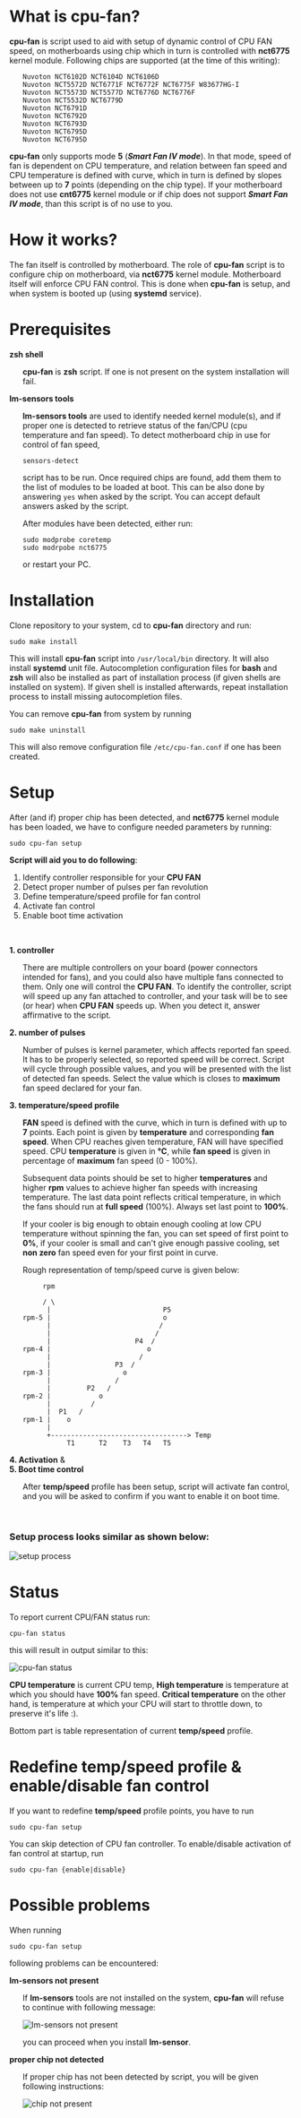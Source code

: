 # What is cpu-fan?

**cpu-fan** is script used to aid with setup of dynamic control of CPU FAN
speed, on motherboards using chip which in turn is controlled with
**nct6775** kernel module. Following chips are supported (at the time
of this writing):
<ul>

```
Nuvoton NCT6102D NCT6104D NCT6106D
Nuvoton NCT5572D NCT6771F NCT6772F NCT6775F W83677HG-I
Nuvoton NCT5573D NCT5577D NCT6776D NCT6776F
Nuvoton NCT5532D NCT6779D
Nuvoton NCT6791D
Nuvoton NCT6792D
Nuvoton NCT6793D
Nuvoton NCT6795D
Nuvoton NCT6795D
```

</ul>

**cpu-fan** only supports mode **5** (***Smart Fan IV mode***). In that
mode, speed of fan is dependent on CPU temperature, and relation
between fan speed and CPU temperature is defined with curve, which
in turn is defined by slopes between up to **7** points (depending on
the chip type). If your motherboard does not use **cnt6775** kernel  module
or if chip does not support ***Smart Fan IV mode***, than this script is
of no use to you.




# How it works?
The fan itself is controlled by motherboard. The role of **cpu-fan** script
is to configure chip on motherboard, via **nct6775** kernel module. 
Motherboard itself  will enforce CPU FAN control. This is done when
**cpu-fan** is setup, and when system is booted up (using **systemd** service).

# Prerequisites

**zsh shell**
<ul>

**cpu-fan** is **zsh** script. If one is not present on the system installation
will fail.
</ul>


**lm-sensors tools**
<ul>

**lm-sensors tools** are used to identify needed kernel module(s), and if
proper one is detected to retrieve status of the fan/CPU (cpu temperature
and fan speed).  To detect motherboard chip in use for control of fan speed,
```
sensors-detect
```
script has to be run. Once required chips are found, add them them to the
list of modules to be loaded at boot. This can be also done by answering `yes`
when asked by the script. You can accept default answers asked by the script.

After modules have been detected, either run:
```
sudo modprobe coretemp
sudo modrpobe nct6775
```
or restart your PC.

</ul>

# Installation
Clone repository to your system, cd to **cpu-fan** directory and run:
```
sudo make install
```
This will install **cpu-fan** script into `/usr/local/bin` directory.
It will also install **systemd** unit file. Autocompletion configuration
files for **bash** and **zsh** will also be installed as part of installation
process (if given shells are installed on system). If given shell is installed
afterwards, repeat installation process to install missing autocompletion files.

You can remove **cpu-fan** from system by running
```
sudo make uninstall
```
This will also remove configuration file `/etc/cpu-fan.conf` if one has been
created.

# Setup
After (and if) proper chip has been detected, and **nct6775** kernel module
has been loaded, we have to configure needed parameters by running:
```
sudo cpu-fan setup
```
**Script will aid you to do following**:

 1. Identify controller responsible for your **CPU FAN**
 2. Detect proper number of pulses per fan revolution
 3. Define temperature/speed profile for fan control
 4. Activate fan control
 5. Enable boot time activation

<br>

**1. controller**

<ul>

There are multiple controllers on your board (power connectors intended for
fans), and you could also have multiple fans connected to them. Only one will
control the **CPU FAN**. To identify the controller, script will speed up any
fan attached to controller, and your task will be to see (or hear) when **CPU FAN**
speeds up. When you detect it, answer affirmative to the script.
</ul>

**2. number of pulses**

<ul>

Number of pulses is kernel parameter, which affects reported fan speed. It has
to be properly selected, so reported speed will be correct. Script will cycle
through possible values, and you will be presented with the list of detected
fan speeds. Select the value which is closes to **maximum** fan speed declared
for your fan.
</ul>

**3. temperature/speed profile**

<ul>

**FAN** speed is defined with the curve, which in turn is defined with up to
**7** points. Each point is given by **temperature** and corresponding
**fan speed**. When CPU reaches given temperature, FAN will have
specified speed. CPU **temperature** is given in **°C**, while **fan speed**
is given in percentage of **maximum** fan speed (0 - 100%).

Subsequent data points should be set to higher **temperatures** and higher
**rpm** values to achieve higher fan speeds with increasing temperature. The
last data point reflects critical temperature, in which the fans should run at
**full speed** (100%). Always set last point to **100%**.

If your cooler is big enough to obtain enough cooling at low CPU temperature
without spinning the fan, you can set speed of first point to **0%**, if
your cooler is small and can't give enough passive cooling, set **non zero**
fan speed even for your first point in curve.

Rough representation of temp/speed curve is given below:
```
     rpm

     / \
      |                            P5
rpm-5 |                            o
      |                           /
      |                          /
      |                     P4  /
rpm-4 |                        o
      |                      /
      |                P3  /
rpm-3 |                  o
      |                /
      |         P2   /
rpm-2 |            o
      |          /
      |  P1   /
rpm-1 |    o
      |
      +----------------------------------> Temp
           T1      T2    T3   T4   T5
```

</ul>


**4. Activation** &<br>
**5. Boot time control**

<ul>

After **temp/speed** profile has been setup, script will activate fan control,
and you will be asked to confirm if you want to enable it on boot time.
</ul>

<br>

### Setup process looks similar as shown below:

![setup process](doc/media/setup.gif)


# Status
To report current CPU/FAN status run:
```
cpu-fan status
```
this will result in output similar to this:


![cpu-fan status](doc/media/status.png)

**CPU temperature** is current CPU temp, **High temperature** is temperature at
which you should have **100%** fan speed. **Critical temperature** on the other
hand, is temperature at which your CPU will start to throttle down, to preserve
it's life :).

Bottom part is table representation of current **temp/speed** profile.

# Redefine temp/speed profile & enable/disable fan control

If you want to redefine **temp/speed** profile points, you have to run
```
sudo cpu-fan setup
```
You can skip detection of CPU fan controller. To enable/disable activation
of fan control at startup, run
```
sudo cpu-fan {enable|disable}
```

# Possible problems

When running
```
sudo cpu-fan setup
```
following problems can be encountered:

**lm-sensors not present**

<ul>

If **lm-sensors** tools are not installed on the system, **cpu-fan** will
refuse to continue with following message:

![lm-sensors not present](doc/media/no-lm-sensors.png)

you can proceed when you install **lm-sensor**.
</ul>

**proper chip not detected**

<ul>

If proper chip has not been detected by script, you will be given
following instructions:

![chip not present](doc/media/no-chip-present.png)
</ul>
